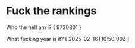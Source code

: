 # Fuck the rankings

Who the hell am I?
{ 9730801 }

What fucking year is it?
[ 2025-02-16T10:50:00Z ]
